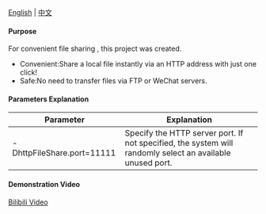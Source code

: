 [English](README.md) | [中文](README_zh.md)

#### Purpose

For convenient file sharing , this project was created.

* Convenient:Share a local file instantly via an HTTP address with just one click!
* Safe:No need to transfer files via FTP or WeChat servers.

#### Parameters Explanation

| Parameter                  | Explanation                                                                                               |
|----------------------------|-----------------------------------------------------------------------------------------------------------|
| -DhttpFileShare.port=11111 | Specify the HTTP server port. If not specified, the system will randomly select an available unused port. |

#### Demonstration Video

[Bilibili Video](https://www.bilibili.com/video/BV1XHTezDEDC/)